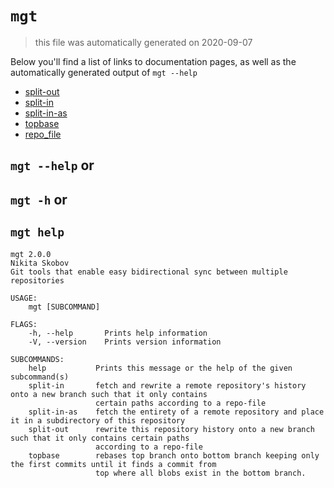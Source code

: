 # `mgt`

> this file was automatically generated on 2020-09-07

Below you'll find a list of links to documentation pages, as well as the
automatically generated output of `mgt --help`


* [split-out](./split-out.md)
* [split-in](./split-in.md)
* [split-in-as](./split-in-as.md)
* [topbase](./topbase.md)
* [repo_file](./repo_file.md)

## `mgt --help` or
## `mgt -h` or
## `mgt help`

```
mgt 2.0.0
Nikita Skobov
Git tools that enable easy bidirectional sync between multiple repositories

USAGE:
    mgt [SUBCOMMAND]

FLAGS:
    -h, --help       Prints help information
    -V, --version    Prints version information

SUBCOMMANDS:
    help           Prints this message or the help of the given subcommand(s)
    split-in       fetch and rewrite a remote repository's history onto a new branch such that it only contains
                   certain paths according to a repo-file
    split-in-as    fetch the entirety of a remote repository and place it in a subdirectory of this repository
    split-out      rewrite this repository history onto a new branch such that it only contains certain paths
                   according to a repo-file
    topbase        rebases top branch onto bottom branch keeping only the first commits until it finds a commit from
                   top where all blobs exist in the bottom branch.
```
